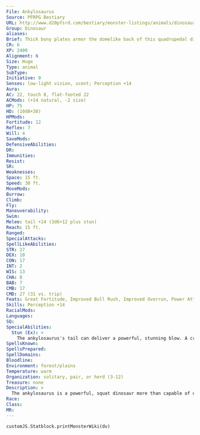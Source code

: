 ```yaml
---
File: Ankylosaurus
Source: PFRPG Bestiary
URL: http://www.d20pfsrd.com/bestiary/monster-listings/animals/dinosaur/ankylosaurus
Group: Dinosaur
aliases: 
Brief: Thick bony plates armor the domelike back of this quadrupedal dinosaur, its powerfully muscled tail ending in a bony club.
CR: 6
XP: 2400
Alignment: N
Size: Huge
Type: animal
SubType: 
Initiative: 0
Senses: low-light vision, scent; Perception +14
Aura: 
AC: 22, touch 8, flat-footed 22
ACMods: (+14 natural, -2 size)
HP: 75
HD: (10d8+30)
HPMods: 
Fortitude: 12
Reflex: 7
Will: 4
SaveMods: 
DefensiveAbilities: 
DR: 
Immunities: 
Resist: 
SR: 
Weaknesses: 
Space: 15 ft.
Speed: 30 ft.
MoveMods: 
Burrow: 
Climb: 
Fly: 
Maneuverability: 
Swim: 
Melee: tail +14 (3d6+12 plus stun)
Reach: 15 ft.
Ranged: 
SpecialAttacks: 
SpellLikeAbilities: 
STR: 27
DEX: 10
CON: 17
INT: 2
WIS: 13
CHA: 8
BAB: 7
CMB: 17
CMD: 27 (31 vs. trip)
Feats: Great Fortitude, Improved Bull Rush, Improved Overrun, Power Attack, Weapon Focus (tail)
Skills: Perception +14
RacialMods: 
Languages: 
SQ: 
SpecialAbilities:
  Stun (Ex): >
    The ankylosaurus's tail can deliver a powerful, stunning blow. A creature struck by this attack must make a DC 23 save or be dazed for 1 round. If the strike is a critical hit and the target fails its save, it is instead stunned for 1d4 rounds. The save DC is Strength-based.
SpellsKnown: 
SpellsPrepared: 
SpellDomains: 
Bloodline: 
Environment: forest/plains
Temperature: warm
Organization: solitary, pair, or herd (3-12)
Treasure: none
Description: >
  The ankylosaurus is a powerful, squat dinosaur more than capable of defending itself against enemies. Its back is heavily armored with thick bony plates and spikes. A solid blow from an ankylosaurus's tail can leave most creatures stunned long enough for the armored dinosaur to make good an escape, although once confronted, most ankylosauruses are too ill-tempered and stubborn to flee. Instead, they stand their ground and use their tails to great effect in battle. An ankylosaurus is 30 feet long and weighs 6,000 pounds. Ankylosaurus Companions Starting Statistics: Size Medium; Speed 30 ft.; AC +9 natural armor; Attack tail (1d6); Ability Scores Str 10, Dex 14, Con 9, Int 2, Wis 12, Cha 8; Special Qualities low-light vision, scent. 7th-Level Advancement: Size Large; AC +2 natural armor; Attack tail (2d6); Ability Scores Str +8, Dex -2, Con +4; Special Qualities stun.
Race: 
Class: 
MR: 
---
```

```dataviewjs
customJS.Statblock.printMonsterWiki(dv)
```
